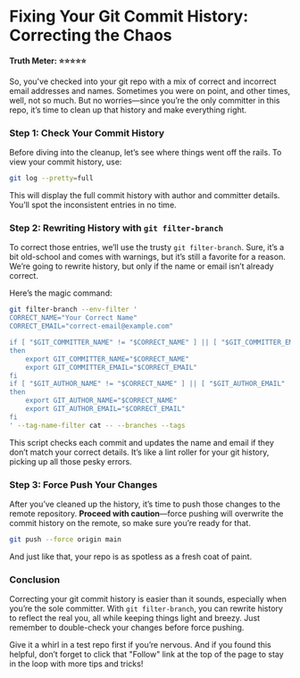 # Fixing Your Git Commit History: Correcting the Chaos

**Truth Meter: ⭐⭐⭐⭐⭐**

So, you've checked into your git repo with a mix of correct and incorrect email addresses and names. Sometimes you were on point, and other times, well, not so much. But no worries—since you’re the only committer in this repo, it’s time to clean up that history and make everything right.

### Step 1: Check Your Commit History
Before diving into the cleanup, let’s see where things went off the rails. To view your commit history, use:

```bash
git log --pretty=full
```

This will display the full commit history with author and committer details. You’ll spot the inconsistent entries in no time.

### Step 2: Rewriting History with `git filter-branch`
To correct those entries, we’ll use the trusty `git filter-branch`. Sure, it’s a bit old-school and comes with warnings, but it’s still a favorite for a reason. We’re going to rewrite history, but only if the name or email isn’t already correct.

Here’s the magic command:

```bash
git filter-branch --env-filter '
CORRECT_NAME="Your Correct Name"
CORRECT_EMAIL="correct-email@example.com"

if [ "$GIT_COMMITTER_NAME" != "$CORRECT_NAME" ] || [ "$GIT_COMMITTER_EMAIL" != "$CORRECT_EMAIL" ]
then
    export GIT_COMMITTER_NAME="$CORRECT_NAME"
    export GIT_COMMITTER_EMAIL="$CORRECT_EMAIL"
fi
if [ "$GIT_AUTHOR_NAME" != "$CORRECT_NAME" ] || [ "$GIT_AUTHOR_EMAIL" != "$CORRECT_EMAIL" ]
then
    export GIT_AUTHOR_NAME="$CORRECT_NAME"
    export GIT_AUTHOR_EMAIL="$CORRECT_EMAIL"
fi
' --tag-name-filter cat -- --branches --tags
```

This script checks each commit and updates the name and email if they don’t match your correct details. It’s like a lint roller for your git history, picking up all those pesky errors.

### Step 3: Force Push Your Changes
After you’ve cleaned up the history, it’s time to push those changes to the remote repository. **Proceed with caution**—force pushing will overwrite the commit history on the remote, so make sure you’re ready for that.

```bash
git push --force origin main
```

And just like that, your repo is as spotless as a fresh coat of paint.

### Conclusion
Correcting your git commit history is easier than it sounds, especially when you’re the sole committer. With `git filter-branch`, you can rewrite history to reflect the real you, all while keeping things light and breezy. Just remember to double-check your changes before force pushing.

Give it a whirl in a test repo first if you’re nervous. And if you found this helpful, don’t forget to click that "Follow" link at the top of the page to stay in the loop with more tips and tricks!